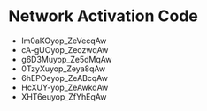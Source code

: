 # Network Activation Code
* Im0aKOyop_ZeVecqAw
* cA-gUOyop_ZeozwqAw
* g6D3Muyop_Ze5dMqAw
* 0TzyXuyop_Zeya8qAw
* 6hEPOeyop_ZeABcqAw
* HcXUY-yop_ZeAwkqAw
* XHT6euyop_ZfYhEqAw